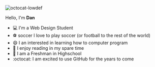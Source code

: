 ![octocat-lowdef](https://github.com/garrityd/garrityd/assets/155670850/615a7471-238f-49a5-a0eb-013f09b76bbc)

Hello, I'm **Dan**
 - :computer: I'm a Web Design Student
 - :soccer: soccer I love to play soccer (or football to the rest of the world)
 - 😄 I an interested in learning how to computer program
 - 📖 I enjoy reading in my spare time
 - 🏫 I am a Freshman in Highschool
 - :octocat: I am excited to use GitHub for the years to come
